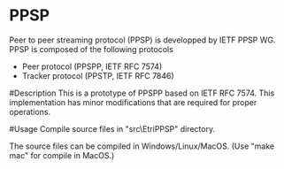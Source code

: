 # PPSP
Peer to peer streaming protocol (PPSP) is developped by IETF PPSP WG.
PPSP is composed of the following  protocols
* Peer protocol (PPSPP, IETF RFC 7574)
* Tracker protocol (PPSTP, IETF RFC 7846)


#Description
This is a prototype of PPSPP based on IETF RFC 7574.
This implementation has minor modifications that are required for proper operations.

#Usage
Compile source files in "src\EtriPPSP" directory.

The source files can be compiled in Windows/Linux/MacOS.
(Use "make mac" for compile in MacOS.)




